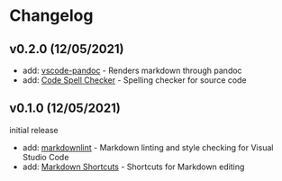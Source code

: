 # Changelog

## v0.2.0 (12/05/2021)

- add: [vscode-pandoc](https://marketplace.visualstudio.com/items?itemName=DougFinke.vscode-pandoc) - Renders markdown through pandoc
- add: [Code Spell Checker](https://marketplace.visualstudio.com/items?itemName=streetsidesoftware.code-spell-checker) - Spelling checker for source code

## v0.1.0 (12/05/2021)

initial release

- add: [markdownlint](https://marketplace.visualstudio.com/items?itemName=DavidAnson.vscode-markdownlint) - Markdown linting and style checking for Visual Studio Code
- add: [Markdown Shortcuts](https://marketplace.visualstudio.com/items?itemName=mdickin.markdown-shortcuts) - Shortcuts for Markdown editing
